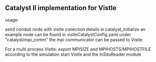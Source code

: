 Catalyst II implementation for Vistle
-------------------------------------

usage:

send conduit node with vistle conection details in catalyst_initialize
an example node can be found in vistleCatalystConfig.yaml
under "catalyst/mpi_comm" the mpi communicator can be passed to Vistle.

For a multi process Vistle:
export MPISIZE and MPIHOSTS/MPIHOSTFILE according to the simulation 
start Vistle and the InSituReader module
